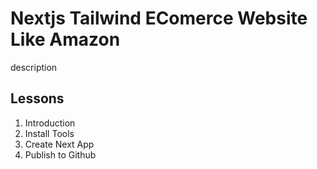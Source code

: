 # Nextjs Tailwind EComerce Website Like Amazon

description

## Lessons

1. Introduction
2. Install Tools
3. Create Next App
4. Publish to Github
